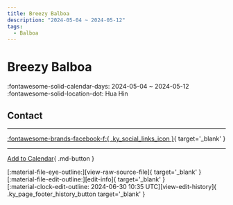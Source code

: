 ```yaml
---
title: Breezy Balboa
description: "2024-05-04 ~ 2024-05-12"
tags:
  - Balboa
---
```


# Breezy Balboa 

:fontawesome-solid-calendar-days: 2024-05-04 ~ 2024-05-12  
:fontawesome-solid-location-dot: Hua Hin  

## Contact


---

 [:fontawesome-brands-facebook-f:{ .ky_social_links_icon }](https://www.facebook.com/breezybalboacamp){ target='_blank' }

---

[Add to Calendar](https://swing.news/ics/2024/th_TH/breezy-balboa-2024){ .md-button }

<div class="ky_page_footer" markdown>
<div class="ky_page_footer_trailing" markdown="span">
[:material-file-eye-outline:][view-raw-source-file]{ target='_blank' }
[:material-file-edit-outline:][edit-info]{ target='_blank' }
</div>
<div class="ky_page_footer_leading" markdown="span">
[:material-clock-edit-outline: 2024-06-30 10:35 UTC][view-edit-history]{ .ky_page_footer_history_button target='_blank' }
</div>
</div>

[view-raw-source-file]: https://github.com/swingdance/events/blob/main/2024/th_TH/breezy-balboa-2024.json "View Raw Source File"
[edit-info]: https://github.com/swingdance/events/issues/new?assignees=&labels=update+event&projects=&template=03-update_entity.yml&title=%5B2024%2Fth_TH%5D%20Update%20Event%3A%20Breezy%20Balboa&region=th_TH&year=2024&id=breezy-balboa-2024&name=Breezy%20Balboa&org_id= "Edit Info"

[view-edit-history]: https://github.com/swingdance/events/commits/main/2024/th_TH/breezy-balboa-2024.json "View Edit History"
